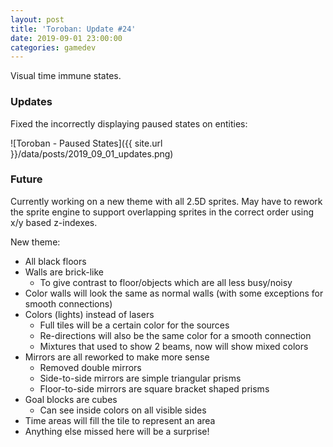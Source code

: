 ```yaml
---
layout: post
title: 'Toroban: Update #24'
date: 2019-09-01 23:00:00
categories: gamedev
---
```


Visual time immune states.

### Updates

Fixed the incorrectly displaying paused states on entities:

![Toroban - Paused States]({{ site.url }}/data/posts/2019_09_01_updates.png)

### Future

Currently working on a new theme with all 2.5D sprites. May have to rework the sprite engine to support overlapping sprites in the correct order using x/y based z-indexes.

New theme:

* All black floors
* Walls are brick-like
  * To give contrast to floor/objects which are all less busy/noisy
* Color walls will look the same as normal walls (with some exceptions for smooth connections)
* Colors (lights) instead of lasers
  * Full tiles will be a certain color for the sources
  * Re-directions will also be the same color for a smooth connection
  * Mixtures that used to show 2 beams, now will show mixed colors
* Mirrors are all reworked to make more sense
  * Removed double mirrors
  * Side-to-side mirrors are simple triangular prisms
  * Floor-to-side mirrors are square bracket shaped prisms
* Goal blocks are cubes
  * Can see inside colors on all visible sides
* Time areas will fill the tile to represent an area
* Anything else missed here will be a surprise!
